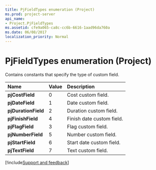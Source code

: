 ```yaml
---
title: PjFieldTypes enumeration (Project)
ms.prod: project-server
api_name:
- Project.PjFieldTypes
ms.assetid: cfe9a065-ca8c-cc6b-6616-1aad96da760a
ms.date: 06/08/2017
localization_priority: Normal
---
```



# PjFieldTypes enumeration (Project)

Contains constants that specify the type of custom field.



|Name|Value|Description|
|:-----|:-----|:-----|
|**pjCostField**|0|Cost custom field.|
|**pjDateField**|1|Date custom field.|
|**pjDurationField**|2|Duration custom field.|
|**pjFinishField**|4|Finish date custom field.|
|**pjFlagField**|3|Flag custom field.|
|**pjNumberField**|5|Number custom field.|
|**pjStartField**|6|Start date custom field.|
|**pjTextField**|7|Text custom field.|

[!include[Support and feedback](~/includes/feedback-boilerplate.md)]
